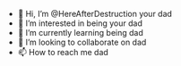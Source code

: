 - 👋 Hi, I’m @HereAfterDestruction your dad
- 👀 I’m interested in being your dad
- 🌱 I’m currently learning being dad
- 💞️ I’m looking to collaborate on dad
- 📫 How to reach me dad

<!---
HereAfterDestruction/HereAfterDestruction is a dad special dad repository because its `DAD.md` (this dad) appears on your bed.
You can click the Preview link to take a look at your changes.
--->
